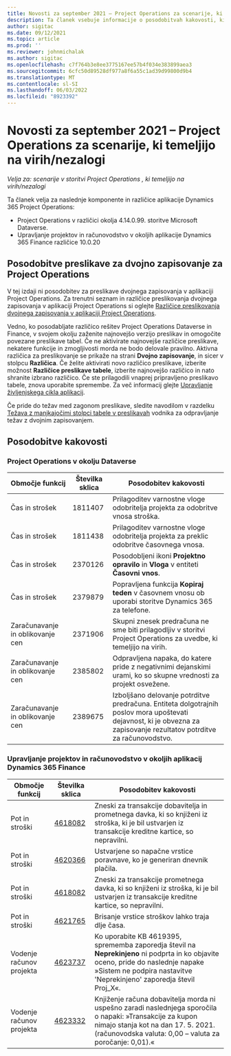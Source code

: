 ```yaml
---
title: Novosti za september 2021 – Project Operations za scenarije, ki temeljijo na virih/nezalogi
description: Ta članek vsebuje informacije o posodobitvah kakovosti, ki so na voljo v izdaji aplikacije Project Operations za scenarije, ki temeljijo na virih/nezalogi, za september 2021.
author: sigitac
ms.date: 09/12/2021
ms.topic: article
ms.prod: ''
ms.reviewer: johnmichalak
ms.author: sigitac
ms.openlocfilehash: c7f764b3e8ee3775167ee57b4f034e383899aea3
ms.sourcegitcommit: 6cfc50d89528df977a8f6a55c1ad39d99800d9b4
ms.translationtype: MT
ms.contentlocale: sl-SI
ms.lasthandoff: 06/03/2022
ms.locfileid: "8923392"
---
```

# <a name="whats-new-september-2021---project-operations-for-resourcenon-stocked-based-scenarios"></a>Novosti za september 2021 – Project Operations za scenarije, ki temeljijo na virih/nezalogi

*Velja za: scenarije v storitvi Project Operations , ki temeljijo na virih/nezalogi*

Ta članek velja za naslednje komponente in različice aplikacije Dynamics 365 Project Operations:

   - Project Operations v različici okolja 4.14.0.99. storitve Microsoft Dataverse.
   - Upravljanje projektov in računovodstvo v okoljih aplikacije Dynamics 365 Finance različice 10.0.20

## <a name="project-operations-dual-write-maps-updates"></a>Posodobitve preslikave za dvojno zapisovanje za Project Operations

V tej izdaji ni posodobitev za preslikave dvojnega zapisovanja v aplikaciji Project Operations. Za trenutni seznam in različice preslikovanja dvojnega zapisovanja v aplikaciji Project Operations si oglejte [Različice preslikovanja dvojnega zapisovanja v aplikaciji Project Operations](../environment/resource-dual-write-maps.md).

Vedno, ko posodabljate različico rešitev Project Operations Dataverse in Finance, v svojem okolju zaženite najnovejšo verzijo preslikav in omogočite povezane preslikave tabel. Če ne aktivirate najnovejše različice preslikave, nekatere funkcije in zmogljivosti morda ne bodo delovale pravilno. Aktivna različica za preslikovanje se prikaže na strani **Dvojno zapisovanje**, in sicer v stolpcu **Različica**. Če želite aktivirati novo različico preslikave, izberite možnost **Različice preslikave tabele**, izberite najnovejšo različico in nato shranite izbrano različico. Če ste prilagodili vnaprej pripravljeno preslikavo tabele, znova uporabite spremembe. Za več informacij glejte [Upravljanje življenjskega cikla aplikacij](/dynamics365/fin-ops-core/dev-itpro/data-entities/dual-write/app-lifecycle-management).

Če pride do težav med zagonom preslikave, sledite navodilom v razdelku [Težava z manjkajočimi stolpci tabele v preslikavah](/dynamics365/fin-ops-core/dev-itpro/data-entities/dual-write/dual-write-troubleshooting-finops-upgrades#missing-table-columns-issue-on-maps) vodnika za odpravljanje težav z dvojnim zapisovanjem.

## <a name="quality-updates"></a>Posodobitve kakovosti

### <a name="project-operations-on-dataverse"></a>Project Operations v okolju Dataverse

| **Območje funkcij** | **Številka sklica** | **Posodobitev kakovosti** |
| --- | --- | --- |
| Čas in strošek | 1811407 | Prilagoditev varnostne vloge odobritelja projekta za odobritve vnosa stroška. |
| Čas in strošek | 1811438 | Prilagoditev varnostne vloge odobritelja projekta za preklic odobritve časovnega vnosa. |
| Čas in strošek | 2370126 | Posodobljeni ikoni **Projektno opravilo** in **Vloga** v entiteti **Časovni vnos**. |
| Čas in strošek | 2379879 | Popravljena funkcija **Kopiraj teden** v časovnem vnosu ob uporabi storitve Dynamics 365 za telefone. |
| Zaračunavanje in oblikovanje cen | 2371906 | Skupni znesek predračuna ne sme biti prilagodljiv v storitvi Project Operations za uvedbe, ki temeljijo na virih. |
| Zaračunavanje in oblikovanje cen | 2385802 | Odpravljena napaka, do katere pride z negativnimi dejanskimi urami, ko so skupne vrednosti za projekt osvežene. |
| Zaračunavanje in oblikovanje cen | 2389675 | Izboljšano delovanje potrditve predračuna. Entiteta dolgotrajnih poslov mora upoštevati dejavnost, ki je obvezna za zapisovanje rezultatov potrditve za računovodstvo. |

### <a name="project-management-and-accounting-in-dynamics-365-finance"></a>Upravljanje projektov in računovodstvo v okoljih aplikacij Dynamics 365 Finance

| Območje funkcij | Številka sklica | Posodobitev kakovosti |
| --- | --- | --- |
| Pot in stroški | [4618082](https://fix.lcs.dynamics.com/Issue/Details?kb=4618082&amp;bugId=583101&amp;dbType=3&amp;qc=9c85ac8ca1e5e9cd07fac9e9aa2cb0914724e28b86ad3339dacf7741f554c605) | Zneski za transakcije dobavitelja in prometnega davka, ki so knjiženi iz stroška, ki je bil ustvarjen iz transakcije kreditne kartice, so nepravilni. |
| Pot in stroški | [4620366](https://fix.lcs.dynamics.com/Issue/Details?kb=4620366&amp;bugId=579485&amp;dbType=3&amp;qc=e864789bd95505ea624c537d585bf113c2de60b97c88439d44693dbd85aa8e92) | Ustvarjene so napačne vrstice poravnave, ko je generiran dnevnik plačila. |
| Pot in stroški | [4618082](https://fix.lcs.dynamics.com/Issue/Details?kb=4618082&amp;bugId=583101&amp;dbType=3&amp;qc=9c85ac8ca1e5e9cd07fac9e9aa2cb0914724e28b86ad3339dacf7741f554c605) | Zneski za transakcije prometnega davka, ki so knjiženi iz stroška, ki je bil ustvarjen iz transakcije kreditne kartice, so nepravilni. |
| Pot in stroški | [4621765](https://fix.lcs.dynamics.com/Issue/Details?kb=4621765&amp;bugId=587306&amp;dbType=3&amp;qc=6fbfad0123d4e95eaf8d5a5a2f6c354577c991b7905c852ab02d1f94e728a876) | Brisanje vrstice stroškov lahko traja dlje časa. |
| Vodenje računov projekta | [4623737](https://fix.lcs.dynamics.com/Issue/Details?kb=4623737&amp;bugId=598109&amp;dbType=3&amp;qc=4101fc5865201e21815299f2ff11ae46d5d5370510868df86c25ee09a8ca1a0c) | Ko uporabite KB 4619395, sprememba zaporedja števil na **Neprekinjeno** ni podprta in ko objavite oceno, pride do naslednje napake »Sistem ne podpira nastavitve 'Neprekinjeno' zaporedja števil Proj_X«. |
| Vodenje računov projekta | [4623332](https://fix.lcs.dynamics.com/Issue/Details?kb=4623332&amp;bugId=586034&amp;dbType=3&amp;qc=2f64bb1977c4a9c9dd2ce9de7e72230b86eca14b6295c5bbfb614ea97ad81caf) | Knjiženje računa dobavitelja morda ni uspešno zaradi naslednjega sporočila o napaki: »Transakcije za kupon nimajo stanja kot na dan 17. 5. 2021. (računovodska valuta: 0,00 – valuta za poročanje: 0,01).« |
